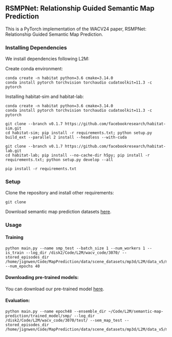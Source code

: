 ## RSMPNet: Relationship Guided Semantic Map Prediction

This is a PyTorch implementation of the WACV24 paper, RSMPNet: Relationship Guided Semantic Map Prediction.

### Installing Dependencies

We install dependencies following L2M:

Create conda environment:

```
conda create -n habitat python=3.6 cmake=3.14.0
conda install pytorch torchvision torchaudio cudatoolkit=11.3 -c pytorch
```

Installing habitat-sim and habitat-lab:

```` 
conda create -n habitat python=3.6 cmake=3.14.0
conda install pytorch torchvision torchaudio cudatoolkit=11.3 -c pytorch

git clone --branch v0.1.7 https://github.com/facebookresearch/habitat-sim.git
cd habitat-sim; pip install -r requirements.txt; python setup.py build_ext --parallel 2 install --headless --with-cuda

git clone --branch v0.1.7 https://github.com/facebookresearch/habitat-lab.git
cd habitat-lab; pip install --no-cache-dir h5py; pip install -r requirements.txt; python setup.py develop --all

pip install -r requirements.txt
````



### Setup

Clone the repository and install other requirements:



```
git clone 
```



Download semantic map prediction datasets [here](https://www.dropbox.com/scl/fi/4dpko4s8fhm1bj3lbx9ng/datasets.zip?rlkey=nuvpibd5cus5cioiqtk3v1fz2&dl=0).



### Usage

#### Training

```
python main.py --name smp_test --batch_size 1 --num_workers 1 --is_train --log_dir /disk2/Code/L2M/wacv_code/3070/ --stored_episodes_dir /home/jignwen/Code/MapPrediction/data/scene_datasets/mp3d/L2M/data_v5/mp3d_objnav_episodes_tmp/ --num_epochs 40
```



#### Downloading pre-trained models: 

You can download our pre-trained model [here](https://www.dropbox.com/scl/fo/annakmz80bh6kl2ztewqa/h?rlkey=vbgf71f6sfl2r516mso79bmic&dl=0).



#### Evaluation:

```
python main.py --name epoch48 --ensemble_dir ~/Code/L2M/semantic-map-prediction/trained_model/smp/ --log_dir /disk2/Code/L2M/wacv_code/3070/test/ --sem_map_test --stored_episodes_dir /home/jignwen/Code/MapPrediction/data/scene_datasets/mp3d/L2M/data_v5/mp3d_objnav_episodes_tmp/ 
```










